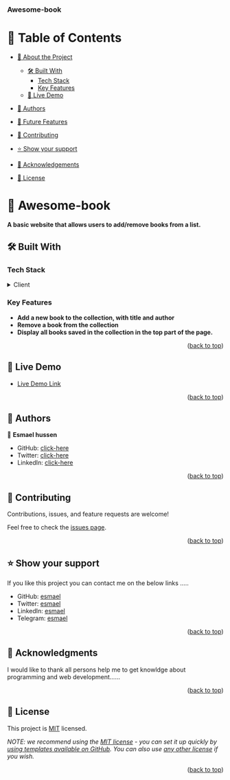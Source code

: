 <a name="readme-top"></a>

  <h3><b>Awesome-book</b></h3>

</div>

# 📗 Table of Contents

- [📖 About the Project](#about-project)

  - [🛠 Built With](#built-with)
    - [Tech Stack](#tech-stack)
    - [Key Features](#key-features)
  - [🚀 Live Demo](#live-demo)

- [👥 Authors](#authors)
- [🔭 Future Features](#future-features)
- [🤝 Contributing](#contributing)
- [⭐️ Show your support](#support)
- [🙏 Acknowledgements](#acknowledgements)

- [📝 License](#license)

# 📖 Awesome-book <a name="about-project"></a>

**A basic website that allows users to add/remove books from a list.**

## 🛠 Built With <a name="built-with"></a>

### Tech Stack <a name="tech-stack"></a>

<details>
  <summary>Client</summary>
  <ul>
    <li><a href="https://html.com/">HTML</a></li>
  </ul>
  <ul>
    <li><a href="https://developer.mozilla.org/en-US/docs/Learn/Getting_started_with_the_web/CSS_basics/">CSS</a></li>
  </ul>
  <ul>
    <li><a href="https://developer.mozilla.org/en-US/docs/Web/JavaScript/">JavaScript</a></li>
  </ul>
</details>

### Key Features <a name="key-features"></a>

- **Add a new book to the collection, with title and author**
- **Remove a book from the collection**
- **Display all books saved in the collection in the top part of the page.**

<p align="right">(<a href="#readme-top">back to top</a>)</p>

## 🚀 Live Demo <a name="live-demo"></a>

- [Live Demo Link](https://esmaelhussen.github.io/Awesome-book/)

<p align="right">(<a href="#readme-top">back to top</a>)</p>

## 👥 Authors <a name="authors"></a>

👤 **Esmael hussen**

- GitHub: [click-here](https://github.com/esmaelhussen)
- Twitter: [click-here](www.twitter.com/esmaelhussenA)
- LinkedIn: [click-here](https://linkedin.com/in/esmaelhussen)

<p align="right">(<a href="#readme-top">back to top</a>)</p>

## 🤝 Contributing <a name="contributing"></a>

Contributions, issues, and feature requests are welcome!

Feel free to check the [issues page](../../issues/).

<p align="right">(<a href="#readme-top">back to top</a>)</p>

## ⭐️ Show your support <a name="support"></a>

If you like this project you can contact me on the below links .....

- GitHub: [esmael](https://github.com/esmaelhussen)
- Twitter: [esmael](www.twitter.com/esmaelhussenA)
- LinkedIn: [esmael](https://linkedin.com/in/esmaelhussen)
- Telegram: [esmael](https://t.me/@esmhsnabd)

<p align="right">(<a href="#readme-top">back to top</a>)</p>

## 🙏 Acknowledgments <a name="acknowledgements"></a>

I would like to thank all persons help me to get knowldge about programming and web development......

<p align="right">(<a href="#readme-top">back to top</a>)</p>

## 📝 License <a name="license"></a>

This project is [MIT](LICENSE.md) licensed.

_NOTE: we recommend using the [MIT license](LICENSE.md) - you can set it up quickly by [using templates available on GitHub](https://docs.github.com/en/communities/setting-up-your-project-for-healthy-contributions/adding-a-license-to-a-repository). You can also use [any other license](https://choosealicense.com/licenses/) if you wish._

<p align="right">(<a href="#readme-top">back to top</a>)</p>

